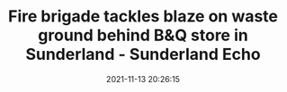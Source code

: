 ---
"title": "Fire brigade tackles blaze on waste ground behind B&Q store in Sunderland - Sunderland Echo"
"date": "2021-11-13 20:26:15"
"feed_name": "GOOGLENEWSINDUSTRIAL"
"feed_website": "https://news.google.com/search?q=industrial%2Bincident&hl=en-US&gl=US&ceid=US:en"
"feed_rss": "https://news.google.com/rss/search?q=industrial%2Bincident&hl=en-US&gl=US&ceid=US:en"
"link": "https://www.sunderlandecho.com/news/fire-brigade-tackles-blaze-on-waste-ground-behind-bq-store-in-sunderland-3457027"
"source": "{'href': 'https://www.sunderlandecho.com', 'title': 'Sunderland Echo'}"
"file": "_posts/2021-1-1-d1dcfddad75f8199cf37a64276dd4a54e8a843d3.md"
"accident": "1"
"drilling": "1"
"dead": "0"
"injured": "0"
"arrested": "0"
"place": "unknown place"
"where": "unknown site"
"causes": "unknown"
"place_uri": "unknown place"
---